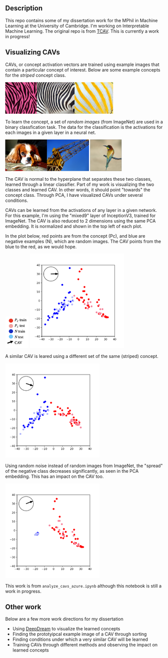 ## Description
This repo contains some of my dissertation work for the MPhil in Machine Learning at the University of Cambridge. I'm working on Interpretable Machine Learning. The original repo is from [TCAV](https://github.com/tensorflow/tcav). This is currently a work in progress!

## Visualizing CAVs
CAVs, or concept activation vectors are trained using example images that contain a particular concept of interest. Below are some example concepts for the *striped* concept class.

<img src="examples_of_concepts/striped_1.jpg" height="100"><img src="examples_of_concepts/striped_2.jpg" height="100"><img src="examples_of_concepts/striped_3.jpg" height="100">

To learn the concept, a set of *random images* (from ImageNet) are used in a binary classfication task. The data for the classification is the activations for each images in a given layer in a neural net.

<img src="examples_of_concepts/random_1.JPEG" height="100"><img src="examples_of_concepts/random_2.JPEG" height="100">
<img src="examples_of_concepts/random_3.JPEG" height="100">

The CAV is normal to the hyperplane that separates these two classes, learned through a linear classifier. Part of my work is visualizing the two classes and learned CAV. In other words, it should point "towards" the concept class. Through PCA, I have visualized CAVs under several conditions.

CAVs can be learned from the activations of any layer in a given network. For this example, I'm using the "mixed9" layer of InceptionV3, trained for ImageNet. The CAV is also reduced to 2 dimensions using the same PCA embedding. It is normalized and shown in the top left of each plot.

In the plot below, red points are from the concept (Pc), and blue are negative examples (N), which are random images. The CAV points from the blue to the red, as we would hope.

<img src="figs_for_github/key.png" height="100">
<img src="figs_for_github/pca_striped_sub_1-random500_0-mixed9-linear-0.1.png" height="300">

A similar CAV is leared using a different set of the same (striped) concept.

<img src="figs_for_github/pca_striped_sub_2-random500_0-mixed9-linear-0.1.png" height="300">

Using random noise instead of random images from ImageNet, the "spread" of the negative class decreases significantly, as seen in the PCA embedding. This has an impact on the CAV too.

<img src="figs_for_github/pca_striped_sub_1-noise_color-mixed9-linear-0.1.png" height="300">

This work is from `analyze_cavs_azure.ipynb` although this notebook is still a work in progress.

## Other work
Below are a few more work directions for my dissertation
* Using [DeepDream](https://github.com/google/deepdream) to visualize the learned concepts
* Finding the prototyipcal example image of a CAV through sorting
* Finding conditions under which a very similar CAV will be learned
* Training CAVs through different methods and observing the impact on learned concepts




